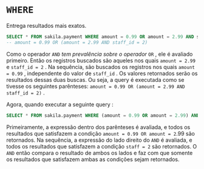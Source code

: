 # `WHERE`
Entrega resultados mais exatos.
```sql
SELECT * FROM sakila.payment WHERE amount = 0.99 OR amount = 2.99 AND staff_id = 2;
-- amount = 0.99 OR (amount = 2.99 AND staff_id = 2)
```

Como o operador `AND` *tem prevalência sobre o operador* `OR` , ele é avaliado primeiro. Então os registros buscados são aqueles nos quais `amount = 2.99` e `staff_id = 2` . Na sequência, são buscados os registros nos quais `amount = 0.99` , independente do valor de `staff_id` . Os valores retornados serão os resultados dessas duas buscas. Ou seja, a query é executada como se tivesse os seguintes parênteses: `amount = 0.99 OR (amount = 2.99 AND staff_id = 2)` .

Agora, quando executar a seguinte query :
```sql
SELECT * FROM sakila.payment WHERE (amount = 0.99 OR amount = 2.99) AND staff_id = 2;
```
Primeiramente, a expressão dentro dos parênteses é avaliada, e todos os resultados que satisfazem a condição `amount = 0.99 OR amount = 2`.99 são retornados. Na sequência, a expressão do lado direito do `AND` é avaliada, e todos os resultados que satisfazem a condição `staff = 2` são retornados. O `AND` então compara o resultado de ambos os lados e faz com que somente os resultados que satisfazem ambas as condições sejam retornados.
